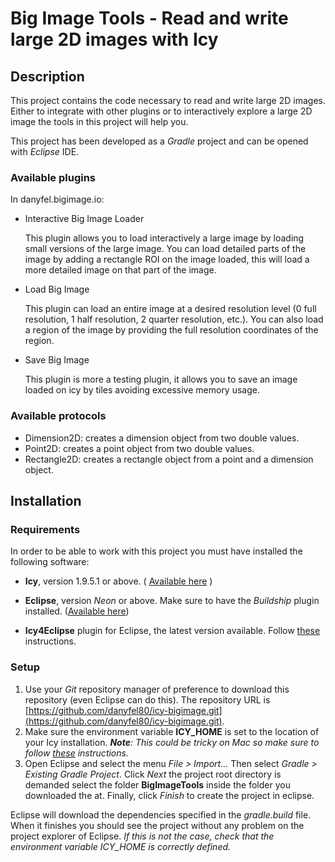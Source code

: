 # Big Image Tools - Read and write large 2D images with Icy

## Description

This project contains the code necessary to read and write large 2D images. Either to integrate with other plugins or to interactively explore a large 2D image the tools in this project will help you.

This project has been developed as a _Gradle_ project and can be opened with _Eclipse_ IDE.

### Available plugins

In danyfel.bigimage.io:

- Interactive Big Image Loader

  This plugin allows you to load interactively a large image by loading small versions of the large image. You can load detailed parts of the image by adding a rectangle ROI on the image loaded, this will load a more detailed image on that part of the image.

- Load Big Image

  This plugin can load an entire image at a desired resolution level (0 full resolution, 1 half resolution, 2 quarter resolution, etc.). You can also load a region of the image by providing the full resolution coordinates of the region.

- Save Big Image

  This plugin is more a testing plugin, it allows you to save an image loaded on icy by tiles avoiding excessive memory usage.

### Available protocols

- Dimension2D: creates a dimension object from two double values.
- Point2D: creates a point object from two double values.
- Rectangle2D: creates a rectangle object from a point and a dimension object.

## Installation

### Requirements

In order to be able to work with this project you must have installed the following software:

- **Icy**, version 1.9.5.1 or above. ( [Available here](http://icy.bioimageanalysis.org) )

- **Eclipse**, version _Neon_ or above. Make sure to have the _Buildship_ plugin installed. ([Available here](http://www.eclipse.org/downloads/))

- **Icy4Eclipse** plugin for Eclipse, the latest version available. Follow [these](http://icy.bioimageanalysis.org/index.php?display=startDevWithIcy) instructions.

### Setup

1. Use your *Git* repository manager of preference to download this repository (even Eclipse can do this). The repository URL is [https://github.com/danyfel80/icy-bigimage.git](https://github.com/danyfel80/icy-bigimage.git).
2. Make sure the environment variable **ICY_HOME** is set to the location of your Icy installation. _**Note**: This could be tricky on Mac so make sure to follow [these](https://stackoverflow.com/questions/829749/launch-mac-eclipse-with-environment-variables-set) instructions._
3. Open Eclipse and select the menu *File > Import...* Then select *Gradle > Existing Gradle Project*. Click *Next* the project root directory is demanded select the folder **BigImageTools** inside the folder you downloaded the at. Finally, click *Finish* to create the project in eclipse.

Eclipse will download the dependencies specified in the *gradle.build* file. When it finishes you should see the project without any problem on the project explorer of Eclipse. *If this is not the case, check that the environment variable ICY_HOME is correctly defined.*
